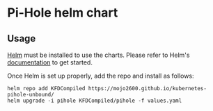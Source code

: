 # Pi-Hole helm chart

## Usage

[Helm](https://helm.sh) must be installed to use the charts.
Please refer to Helm's [documentation](https://helm.sh/docs/) to get started.

Once Helm is set up properly, add the repo and install as follows:

```console
helm repo add KFDCompiled https://mojo2600.github.io/kubernetes-pihole-unbound/
helm upgrade -i pihole KFDCompiled/pihole -f values.yaml
```

